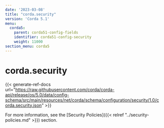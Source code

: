 ```yaml
---
date: '2023-03-08'
title: "corda.security"
version: 'Corda 5.1'
menu:
  corda5:
    parent: corda51-config-fields
    identifier: corda51-config-security
    weight: 11000
section_menu: corda5
---
```

# corda.security
{{< generate-ref-docs url="https://raw.githubusercontent.com/corda/corda-api/release/os/5.0/data/config-schema/src/main/resources/net/corda/schema/configuration/security/1.0/corda.security.json" >}}

For more information, see the [Security Policies]({{< relref "../security-policies.md" >}}) section.